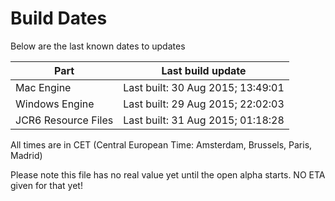 # Build Dates

Below are the last known dates to updates

Part | Last build update
-----|-----
Mac Engine | Last built: 30 Aug 2015; 13:49:01
Windows Engine | Last built: 29 Aug 2015; 22:02:03
JCR6 Resource Files | Last built: 31 Aug 2015; 01:18:28
All times are in CET (Central European Time: Amsterdam, Brussels, Paris, Madrid)


Please note this file has no real value yet until the open alpha starts. NO ETA given for that yet!
